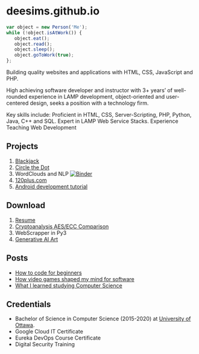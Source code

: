 # deesims.github.io

```javascript
var object = new Person('Me');
while (!object.isAtWork()) {
   object.eat();
   object.read();
   object.sleep();
   object.goToWork(true);
};
```

Building quality websites and applications with HTML, CSS, JavaScript and PHP.

High achieving software developer and instructor with 3+ years’ of well-rounded experience in LAMP development, object-oriented and user-centered design, seeks a position with a technology firm.

Key skills include: Proficient in HTML, CSS, Server-Scripting, PHP, Python, Java, C++ and SQL. Expert in LAMP Web Service Stacks. Experience Teaching Web Development

## Projects

1. [Blackjack](https://github.com/deesims/blackjack-in-python)
2. [Circle the Dot](https://github.com/deesims/circle_dot)
3. WordClouds and NLP [![Binder](https://mybinder.org/badge_logo.svg)](https://mybinder.org/v2/gist/deesims/5c4a1e5b2cbbb2fc60ce1c94fdb0917e/HEAD?filepath=nlp.ipynb)
4. [120plus.com](https://120plus.com)
5. [Android development tutorial](https://twitch.com)

## Download

1. [Resume](https://drive.google.com/file/d/1j5R2gzEpswfFiFpGDJkoMms_2eH8cD2n/view?usp=sharing)
2. [Cryptoanalysis AES/ECC Comparison](https://docs.google.com/spreadsheets/d/1ZxZiA-qPB99_jy3Nz_PxJ9RLa_8P3csFRSqXDmh1chM/edit?usp=sharing)
3. WebScrapper in Py3
4. [Generative AI Art](https://www.deviantart.com/deesims2/gallery)

## Posts 

* [How to code for beginners](https://deesims.github.io/blog/2020/08/20/howtocode.html)
* [How video games shaped my mind for software](https://deesims.github.io/blog/2020/11/15/video-games.html)
* [What I learned studying Computer Science](https://deesims.github.io/blog/2020/11/14/computer-science.html)

## Credentials

* Bachelor of Science in Computer Science (2015-2020) 
   at [University of Ottawa](https://www.uottawa.ca/en).
* Google Cloud IT Certificate
* Eureka DevOps Course Certificate
* Digital Security Training
